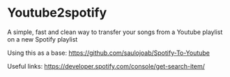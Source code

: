 # Youtube2spotify

A simple, fast and clean way to transfer your songs from a Youtube playlist on a new Spotify playlist

Using this as a base: https://github.com/saulojoab/Spotify-To-Youtube

Useful links: https://developer.spotify.com/console/get-search-item/